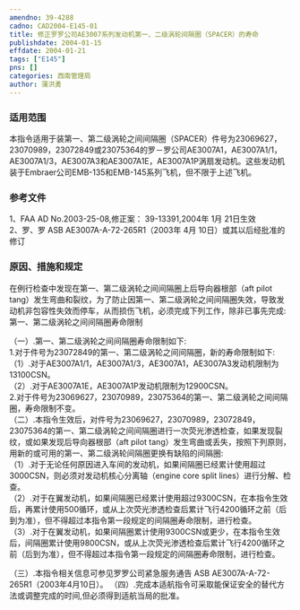 ```yaml
---
amendno: 39-4288  
cadno: CAD2004-E145-01  
title: 修正罗罗公司AE3007系列发动机第一、二级涡轮间隔圈（SPACER）的寿命  
publishdate: 2004-01-15  
effdate: 2004-01-21  
tags: ["E145"]  
pns: []  
categories: 西南管理局  
author: 蒲洪勇  
---
```

  
### 适用范围  
本指令适用于装第一、第二级涡轮之间间隔圈（SPACER）件号为23069627，23070989，23072849或23075364的罗－罗公司AE3007A1，AE3007A1/1，AE3007A1/3，AE3007A3和AE3007A1E，AE3007A1P涡扇发动机。这些发动机装于Embraer公司EMB-135和EMB-145系列飞机，但不限于上述飞机。  
  
<!--more-->  
### 参考文件  
1、FAA AD No.2003-25-08,修正案： 39-13391,2004年 1月 21日生效  
 2、罗、罗 ASB AE3007A-A-72-265R1（2003年 4月 10日）或其以后经批准的修订  
  
### 原因、措施和规定  
在例行检查中发现在第一、第二级涡轮之间间隔圈上后导向器根部（aft pilot tang）发生弯曲和裂纹，为了防止因第一、第二级涡轮之间间隔圈失效，导致发动机非包容性失效而停车，从而损伤飞机，必须完成下列工作，除非已事先完成:  
    第一、第二级涡轮之间间隔圈寿命限制  
  
   （一）.第一、第二级涡轮之间间隔圈寿命限制如下:  
      1.对于件号为23072849的第一、第二级涡轮之间间隔圈，新的寿命限制如下:  
（1）.对于AE3007A1/1，AE3007A1/3，AE3007A1，AE3007A3发动机限制为13100CSN。  
（2）.对于AE3007A1E，AE3007A1P发动机限制为12900CSN。  
      2.对于件号为23069627，23070989，23075364的第一、第二级涡轮之间间隔圈，寿命限制不变。  
   （二）.本指令生效后，对件号为23069627，23070989，23072849，23075364的第一、第二级涡轮之间间隔圈进行一次荧光渗透检查，如果发现裂纹，或如果发现后导向器根部（aft pilot tang）发生弯曲或丢失，按照下列原则，用新的或可用的第一、第二级涡轮间隔圈更换有缺陷的间隔圈:  
       （1）.对于无论任何原因进入车间的发动机，如果间隔圈已经累计使用超过3000CSN，则必须对发动机核心分离轴（engine core split lines）进行分解、检查。  
       （2）.对于在翼发动机，如果间隔圈已经累计使用超过9300CSN，在本指令生效后，再累计使用500循环，或从上次荧光渗透检查后累计飞行4200循环之前（后到为准），但不得超过本指令第一段规定的间隔圈寿命限制，进行检查。  
       （3）.对于在翼发动机，如果间隔圈累计使用9300CSN或更少，在本指令生效后，间隔圈累计使用9800CSN，或从上次荧光渗透检查后累计飞行4200循环之前（后到为准），但不得超过本指令第一段规定的间隔圈寿命限制，进行检查。  
  
   （三）.本指令相关信息可参见罗罗公司紧急服务通告 ASB AE3007A-A-72-265R1（2003年4月10日）。    （四）.完成本适航指令可采取能保证安全的替代方法或调整完成的时间,但必须得到适航当局的批准。  
